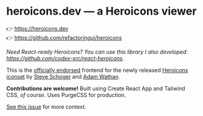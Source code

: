 # heroicons.dev — a Heroicons viewer

👉 https://heroicons.dev<br>
👉 https://github.com/refactoringui/heroicons

_Need React-ready Heroicons? You can use this library I also developed: https://github.com/codex-src/react-heroicons._

This is the [officially endorsed](https://github.com/refactoringui/heroicons/commit/86bacc7c2b9b6ccacbd0f585ee7fcbf80bab9f5a) frontend for the newly released [Heroicons iconset](https://github.com/refactoringui/heroicons) by [Steve Schoger](https://twitter.com/steveschoger) and [Adam Wathan](https://twitter.com/adamwathan).

<!--

**Planned features:**

- [x] Custom domain (https://heroicons.dev)
- [x] Search
- [ ] Advanced search based on tags/concepts
- [x] Click to copy to the clipboard
- [x] Responsive
- [x] Dark mode
  - [x] Initialize outline icons for light mode, solid icons for dark mode
- [x] Support for solid icons
- [ ] Cypress-based e2e tests
  - [x] https://github.com/codex-src/heroicons-viewer-cypress
- [x] Buttons to download source/repos
- [ ] Code documentation
- [ ] Toggle copy to clipboard OR download (like Feather icons)
- [x] Social tags/image
- [ ] Size options
- [ ] Colors options
- [ ] Remember the search query
	- [ ] E.g. https://feathericons.com/?query=layers
- [ ] Add tooltip UI to explain copy to clipboard
- [ ] Icon catagories
- [ ] Preview templates (like FontAwesome)
- [ ] Suggest an icon/features
- [x] Embed a Figma mockup to work off of
  - [x] Created a reference Figma file: https://figma.com/file/vfjBXrSSOCgmVEX5fdvV4L/Heroicons-v0.1-(2abb814)
- [ ] Create a Figma plugin
- [ ] Add screenshots to the repo
- [ ] Add support for third-party brand icons like Simple Icons
- [ ] React-version of click-copy
	- [x] https://github.com/codex-src/react-heroicons
- [ ] Add offline support (possible via Firestore)

-->

**Contributions are welcome!** Built using Create React App and Tailwind CSS, _of course_. Uses PurgeCSS for production.

[See this issue](https://github.com/refactoringui/heroicons/issues/2#issue-570090097) for more context.

